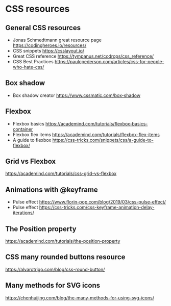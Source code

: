 # CSS resources

## General CSS resources
- Jonas Schmedtmann great resource page https://codingheroes.io/resources/
- CSS snippets https://csslayout.io/
- Great CSS reference https://tympanus.net/codrops/css_reference/
- CSS Best Practices https://paulcpederson.com/articles/css-for-people-who-hate-css/

## Box shadow
- Box shadow creator https://www.cssmatic.com/box-shadow

## Flexbox
- Flexbox basics https://academind.com/tutorials/flexbox-basics-container
- Flexbox flex items https://academind.com/tutorials/flexbox-flex-items
- A guide to flexbox https://css-tricks.com/snippets/css/a-guide-to-flexbox/

## Grid vs Flexbox
https://academind.com/tutorials/css-grid-vs-flexbox

## Animations with @keyframe
- Pulse effect https://www.florin-pop.com/blog/2019/03/css-pulse-effect/
- Pulse effect https://css-tricks.com/css-keyframe-animation-delay-iterations/

## The Position property
https://academind.com/tutorials/the-position-property

## CSS many rounded buttons resource
https://alvarotrigo.com/blog/css-round-button/

## Many methods for SVG icons
https://chenhuijing.com/blog/the-many-methods-for-using-svg-icons/
